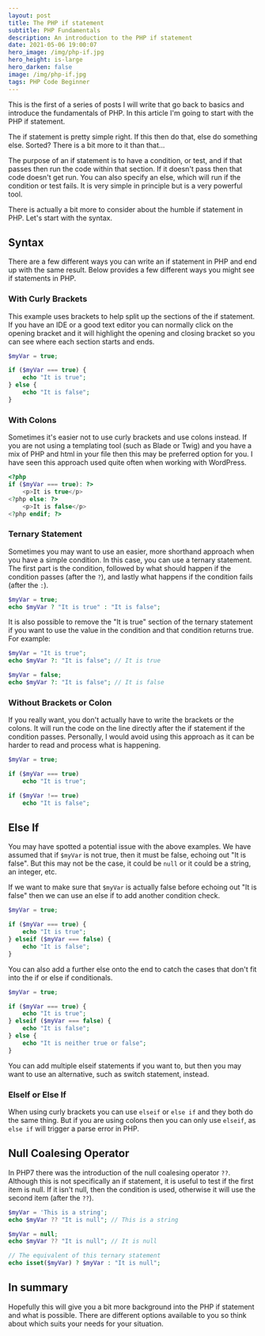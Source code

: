 ```yaml
---
layout: post
title: The PHP if statement
subtitle: PHP Fundamentals
description: An introduction to the PHP if statement
date: 2021-05-06 19:00:07
hero_image: /img/php-if.jpg
hero_height: is-large
hero_darken: false
image: /img/php-if.jpg
tags: PHP Code Beginner
---
```


This is the first of a series of posts I will write that go back to basics and introduce the fundamentals of PHP. In this article I'm going to start with the PHP if statement. 

The if statement is pretty simple right. If this then do that, else do something else. Sorted? There is a bit more to it than that...

The purpose of an if statement is to have a condition, or test, and if that passes then run the code within that section. If it doesn't pass then that code doesn't get run. You can also specify an else, which will run if the condition or test fails. It is very simple in principle but is a very powerful tool.

There is actually a bit more to consider about the humble if statement in PHP. Let's start with the syntax. 

## Syntax

There are a few different ways you can write an if statement in PHP and end up with the same result. Below provides a few different ways you might see if statements in PHP.

### With Curly Brackets

This example uses brackets to help split up the sections of the if statement. If you have an IDE or a good text editor you can normally click on the opening bracket and it will highlight the opening and closing bracket so you can see where each section starts and ends.

```php
$myVar = true;

if ($myVar === true) {
    echo "It is true";
} else {
    echo "It is false";
}
```

### With Colons

Sometimes it's easier not to use curly brackets and use colons instead. If you are not using a templating tool (such as Blade or Twig) and you have a mix of PHP and html in your file then this may be preferred option for you. I have seen this approach used quite often when working with WordPress. 

```php
<?php
if ($myVar === true): ?>
    <p>It is true</p>
<?php else: ?>
    <p>It is false</p>
<?php endif; ?>
```

### Ternary Statement

Sometimes you may want to use an easier, more shorthand approach when you have a simple condition. In this case, you can use a ternary statement. The first part is the condition, followed by what should happen if the condition passes (after the `?`), and lastly what happens if the condition fails (after the `:`). 

```php
$myVar = true;
echo $myVar ? "It is true" : "It is false";
```

It is also possible to remove the "It is true" section of the ternary statement if you want to use the value in the condition and that condition returns true. For example:

```php
$myVar = "It is true";
echo $myVar ?: "It is false"; // It is true

$myVar = false;
echo $myVar ?: "It is false"; // It is false
```

### Without Brackets or Colon

If you really want, you don't actually have to write the brackets or the colons. It will run the code on the line directly after the if statement if the condition passes. Personally, I would avoid using this approach as it can be harder to read and process what is happening.

```php
$myVar = true; 

if ($myVar === true)
    echo "It is true";

if ($myVar !== true)
    echo "It is false";
```

## Else If

You may have spotted a potential issue with the above examples. We have assumed that if `$myVar` is not true, then it must be false, echoing out "It is false". But this may not be the case, it could be `null` or it could be a string, an integer, etc. 

If we want to make sure that `$myVar` is actually false before echoing out "It is false" then we can use an else if to add another condition check. 

```php
$myVar = true;

if ($myVar === true) {
    echo "It is true";
} elseif ($myVar === false) {
    echo "It is false";
}
```

You can also add a further else onto the end to catch the cases that don't fit into the if or else if conditionals.

```php
$myVar = true;

if ($myVar === true) {
    echo "It is true";
} elseif ($myVar === false) {
    echo "It is false";
} else {
    echo "It is neither true or false";
}
```

You can add multiple elseif statements if you want to, but then you may want to use an alternative, such as switch statement, instead.

### ElseIf or Else If

When using curly brackets you can use `elseif` or `else if` and they both do the same thing. But if you are using colons then you can only use `elseif`, as `else if` will trigger a parse error in PHP.

## Null Coalesing Operator

In PHP7 there was the introduction of the null coalesing operator `??`. Although this is not specifically an if statement, it is useful to test if the first item is null. If it isn't null, then the condition is used, otherwise it will use the second item (after the `??`). 

```php
$myVar = 'This is a string';
echo $myVar ?? "It is null"; // This is a string

$myVar = null;
echo $myVar ?? "It is null"; // It is null

// The equivalent of this ternary statement
echo isset($myVar) ? $myVar : "It is null";
```

## In summary

Hopefully this will give you a bit more background into the PHP if statement and what is possible. There are different options available to you so think about which suits your needs for your situation. 
